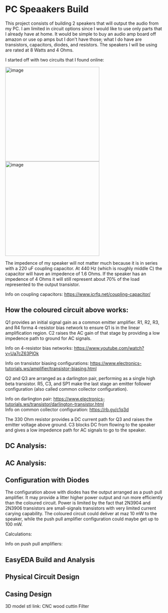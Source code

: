 # PC Speaakers Build

This project consists of building 2 speakers that will output the audio from my PC. I am limited in circuit options since I would like to use only parts that I already have at home. It would be simple to buy an audio amp board off amazon or use op amps but I don't have those; what I do have are transistors, capacitors, diodes, and resistors. The speakers I will be using are rated at 8 Watts and 4 Ohms.

I started off with two circuits that I found online:

<img height="300" alt="image" src="https://github.com/patron02/pc_speakers/assets/69320369/a8e7eec6-bb4c-415e-a268-96df13e557f5">
<img height="300" alt="image" src="https://github.com/patron02/pc_speakers/assets/69320369/a808d26c-09ab-4580-a93c-b49b6fdaea58">

The impedence of my speaker will not matter much because it is in series with a 220 uF coupling capacitor. At 440 Hz (which is roughly middle C) the capacitor will have an impedence of 1.6 Ohms. If the speaker has an impedence of 4 Ohms it will still represent about 70% of the load represented to the output transistor. 

Info on coupling capacitors: https://www.icrfq.net/coupling-capacitor/



## How the coloured circuit above works:

Q1 provides an initial signal gain as a common emitter amplifier. R1, R2, R3, and R4 forma 4-resistor bias network to ensure Q1 is in the linear amplification region. C2 raises the AC gain of that stage by providing a low impedence path to ground for AC signals. 

Info on 4-resistor bias networks: https://www.youtube.com/watch?v=Ua7cZ63PlOk

Info on transistor biasing configurations: https://www.electronics-tutorials.ws/amplifier/transistor-biasing.html

Q2 and Q3 are arranged as a darlington pair, performing as a single high beta transistor. R5, C3, and SP1 make the last stage an emitter follower configuration (also called common collector configuration). 

Info on darlington pair: https://www.electronics-tutorials.ws/transistor/darlington-transistor.html <br>
Info on common collector configuration: https://rb.gy/c1q3d

The 330 Ohm resistor provides a DC current path for Q3 and raises the emitter voltage above ground. C3 blocks DC from flowing to the speaker and gives a low impedence path for AC signals to go to the speaker. 



## DC Analysis:



## AC Analysis:



## Configuration with Diodes
The configuration above with diodes has the output arranged as a push pull amplifier. It may provide a litter higher power output and run more efficiently than the coloured circuit. Power is limited by the fact that 2N3904 and 2N3906 transistors are small-signals transistors with very limited current carying capability. The coloured circuit could deliver at maz 10 mW to the speaker, while the push pull amplifier configuration could maybe get up to 100 mW.

Calculations: 

Info on push pull amplifiers: 



## EasyEDA Build and Analysis



## Physical Circuit Design



## Casing Design
3D model stl link: 
CNC wood cuttin
Filter


